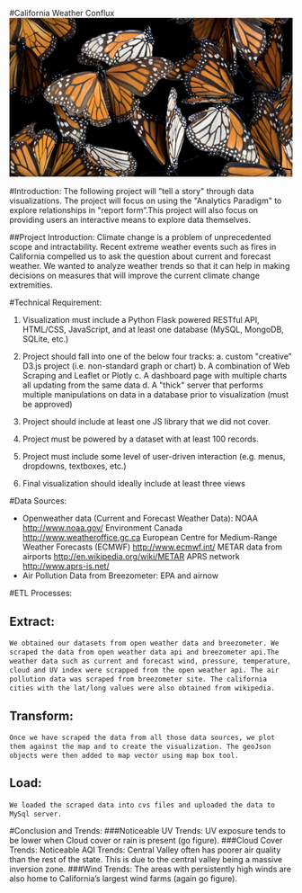 #California Weather Conflux
![Monarch](Monarch_Butterfly.png)

#Introduction:
   The following project will ”tell a story" through data visualizations.
The project will focus on using the "Analytics Paradigm" to explore relationships in "report form”.This project will also focus on providing users an interactive means to explore data themselves.

##Project Introduction:
	Climate change is a problem of unprecedented scope and intractability. Recent extreme weather events such as fires in California compelled us to ask the question about current and forecast weather. We wanted to analyze weather trends so that it can help in making decisions on measures that will improve the current climate change extremities.

#Technical Requirement: 
  1. Visualization must include a Python Flask powered RESTful API, HTML/CSS, JavaScript, and at least one database (MySQL, MongoDB, SQLite, etc.)

  2. Project should fall into one of the below four tracks:
    a. custom "creative" D3.js project (i.e. non-standard graph or chart)
    b. A combination of Web Scraping and Leaflet or Plotly
    c. A dashboard page with multiple charts all updating from the same data
    d. A "thick" server that performs multiple manipulations on data in a database prior to visualization (must be approved)

  3. Project should include at least one JS library that we did not cover.

  4. Project must be powered by a dataset with at least 100 records.

  5. Project must include some level of user-driven interaction (e.g. menus, dropdowns, textboxes, etc.)

  6. Final visualization should ideally include at least three views
  
#Data Sources: 
  * Openweather data (Current and Forecast Weather Data):
      NOAA http://www.noaa.gov/
      Environment Canada http://www.weatheroffice.gc.ca
      European Centre for Medium-Range Weather Forecasts (ECMWF) http://www.ecmwf.int/
      METAR data from airports http://en.wikipedia.org/wiki/METAR
      APRS network http://www.aprs-is.net/
  * Air Pollution Data from Breezometer: 
      EPA and airnow 

#ETL Processes: 
 ## Extract:
	We obtained our datasets from open weather data and breezometer. We scraped the data from open weather data api and breezometer api.The weather data such as current and forecast wind, pressure, temperature, cloud and UV index were scrapped from the open weather api. The air pollution data was scraped from breezometer site. The california cities with the lat/long values were also obtained from wikipedia.

 ## Transform:
	Once we have scraped the data from all those data sources, we plot them against the map and to create the visualization. The geoJson objects were then added to map vector using map box tool. 

 ## Load:
	We loaded the scraped data into cvs files and uploaded the data to MySql server.

#Conclusion and Trends:
  ###Noticeable UV Trends:
	UV exposure tends to be lower when Cloud cover or rain is present (go figure).
  ###Cloud Cover Trends:
	Noticeable AQI Trends: Central Valley often has poorer air quality than the rest of the state. This is due to the central valley being a  massive inversion zone.
  ###Wind Trends:
	The areas with persistently high winds are also home to California’s largest wind farms (again go figure). 

